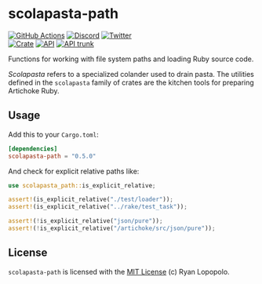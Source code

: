 # scolapasta-path

[![GitHub Actions](https://github.com/artichoke/artichoke/workflows/CI/badge.svg)](https://github.com/artichoke/artichoke/actions)
[![Discord](https://img.shields.io/discord/607683947496734760)](https://discord.gg/QCe2tp2)
[![Twitter](https://img.shields.io/twitter/follow/artichokeruby?label=Follow&style=social)](https://twitter.com/artichokeruby)
<br>
[![Crate](https://img.shields.io/crates/v/scolapasta-path.svg)](https://crates.io/crates/scolapasta-path)
[![API](https://docs.rs/scolapasta-path/badge.svg)](https://docs.rs/scolapasta-path)
[![API trunk](https://img.shields.io/badge/docs-trunk-blue.svg)](https://artichoke.github.io/artichoke/scolapasta_path/)

Functions for working with file system paths and loading Ruby source code.

_Scolapasta_ refers to a specialized colander used to drain pasta. The utilities
defined in the `scolapasta` family of crates are the kitchen tools for preparing
Artichoke Ruby.

## Usage

Add this to your `Cargo.toml`:

```toml
[dependencies]
scolapasta-path = "0.5.0"
```

And check for explicit relative paths like:

```rust
use scolapasta_path::is_explicit_relative;

assert!(is_explicit_relative("./test/loader"));
assert!(is_explicit_relative("../rake/test_task"));

assert!(!is_explicit_relative("json/pure"));
assert!(!is_explicit_relative("/artichoke/src/json/pure"));
```

## License

`scolapasta-path` is licensed with the [MIT License](LICENSE) (c) Ryan Lopopolo.

[`alloc`]: https://doc.rust-lang.org/alloc/
